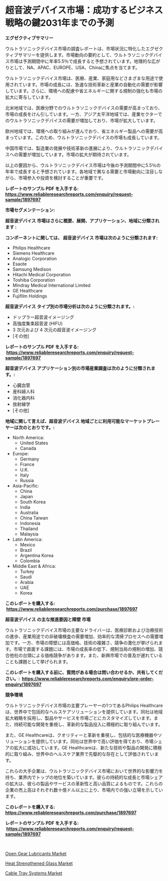 <p><h1>超音波デバイス市場：成功するビジネス戦略の鍵2031年までの予測</h1></p><p><strong>エグゼクティブサマリー</strong></p>
<p><p>ウルトラソニックデバイス市場の調査レポートは、市場状況に特化したエグゼクティブサマリーを提供します。市場動向の要約として、ウルトラソニックデバイス市場は予測期間中に年率5.5％で成長すると予想されています。地理的な広がりとして、NA、APAC、EUROPE、USA、Chinaに焦点を当てます。</p><p>ウルトラソニックデバイス市場は、医療、産業、家庭用などさまざまな用途で使用されています。市場の成長には、急速な技術革新と産業の自動化の需要が影響しています。さらに、環境への配慮や省エネルギーに関する規制の強化も市場の拡大に寄与しています。</p><p>北米地域では、医療分野でのウルトラソニックデバイスの需要が高まっており、市場の成長をけん引しています。一方、アジア太平洋地域では、産業セクターでのウルトラソニックデバイスの需要が増加しており、市場が拡大しています。</p><p>欧州地域では、環境への取り組みが進んでおり、省エネルギー製品への需要が高まっています。このため、ウルトラソニックデバイスの市場も成長しています。</p><p>中国市場では、製造業の発展や技術革新の進展により、ウルトラソニックデバイスへの需要が増加しています。市場の拡大が期待されています。</p><p>以上の要因から、ウルトラソニックデバイス市場は今後の予測期間中に5.5％の年率で成長すると予想されています。各地域で異なる需要と市場動向に注目しながら、市場参入や投資を検討することが重要です。</p></p>
<p><strong>レポートのサンプル PDF を入手する: <a href="https://www.reliableresearchreports.com/enquiry/request-sample/1897697">https://www.reliableresearchreports.com/enquiry/request-sample/1897697</a></strong></p>
<p><strong>市場セグメンテーション:</strong></p>
<p><strong> 超音波デバイス 市場はさらに概要、展開、アプリケーション、地域に分類されます :</strong></p>
<p><strong>コンポーネントに関しては、 超音波デバイス 市場は次のように分類されます: &nbsp;</strong></p>
<p><ul><li>Philips Healthcare</li><li>Siemens Healthcare</li><li>Analogic Corporation</li><li>Esaote</li><li>Samsung Medison</li><li>Hitachi Medical Corporation</li><li>Toshiba Corporation</li><li>Mindray Medical International Limited</li><li>GE Healthcare</li><li>Fujifilm Holdings</li></ul></p>
<p><strong> 超音波デバイス タイプ別の市場分析は次のように分類されます。:</strong></p>
<p><ul><li>ドップラー超音波イメージング</li><li>高強度集束超音波 (HIFU)</li><li>3 次元および 4 次元の超音波イメージング</li><li>[その他]</li></ul></p>
<p><strong>レポートのサンプル PDF を入手する: &nbsp;<a href="https://www.reliableresearchreports.com/enquiry/request-sample/1897697">https://www.reliableresearchreports.com/enquiry/request-sample/1897697</a></strong></p>
<p><strong> 超音波デバイス アプリケーション別の市場産業調査は次のように分類されます。:</strong></p>
<p><ul><li>心臓血管</li><li>産科婦人科</li><li>消化器内科</li><li>放射線学</li><li>[その他]</li></ul></p>
<p><strong>地域に関して言えば、超音波デバイス 地域ごとに利用可能なマーケットプレーヤーは次のとおりです。:</strong></p>
<p><ul>
    <li>
        North America:
        <ul>
            <li>United States</li>
            <li>Canada</li>
        </ul>
    </li>
    <li>
        Europe:
        <ul>
            <li>Germany</li>
            <li>France</li>
            <li>U.K.</li>
            <li>Italy</li>
            <li>Russia</li>
        </ul>
    </li>
    <li>
        Asia-Pacific:
        <ul>
            <li>China</li>
            <li>Japan</li>
            <li>South Korea</li>
            <li>India</li>
            <li>Australia</li>
            <li>China Taiwan</li>
            <li>Indonesia</li>
            <li>Thailand</li>
            <li>Malaysia</li>
        </ul>
    </li>
    <li>
        Latin America:
        <ul>
            <li>Mexico</li>
            <li>Brazil</li>
            <li>Argentina Korea</li>
            <li>Colombia</li>
        </ul>
    </li>
    <li>
        Middle East & Africa:
        <ul>
            <li>Turkey</li>
            <li>Saudi</li>
            <li>Arabia</li>
            <li>UAE</li>
            <li>Korea</li>
        </ul>
    </li>
    </ul></p>
<p><strong>このレポートを購入する: &nbsp;<a href="https://www.reliableresearchreports.com/purchase/1897697">https://www.reliableresearchreports.com/purchase/1897697</a></strong></p>
<p><strong>超音波デバイス の主な推進要因と障壁 市場</strong></p>
<p><p>ウルトラソニックデバイス市場の主要なドライバーは、医療診断および治療技術の進歩、産業用途での非破壊検査の需要増加、効率的な清掃プロセスへの需要増加です。一方、市場の障壁には高価格、技術の複雑さ、競争の激化が挙げられます。市場で直面する課題には、市場の成長率の低下、規制当局の規制の増加、競合他社の台頭による価格競争があります。また、新興市場での普及が遅れていることも課題として挙げられます。</p></p>
<p><strong>このレポートを購入する前に、質問がある場合は問い合わせるか、共有してください。:&nbsp; <a href="https://www.reliableresearchreports.com/enquiry/pre-order-enquiry/1897697">https://www.reliableresearchreports.com/enquiry/pre-order-enquiry/1897697</a></strong></p>
<p><strong>競争環境</strong></p>
<p><p>ウルトラソニックデバイス市場の主要プレーヤーの1つであるPhilips Healthcareは、世界中で包括的なヘルスケアソリューションを提供しています。同社は地域拡大戦略を採用し、製品やサービスを市場ごとにカスタマイズしています。また、持続可能な開発を重視し、革新的な製品投入に積極的に取り組んでいます。</p><p>また、GE Healthcareは、クオリティーと革新を重視し、包括的な医療機器やソリューションを提供しています。同社は世界中で高い評価を得ており、市場シェアの拡大に成功しています。GE Healthcareは、新たな技術や製品の開発に積極的に取り組み、世界中のヘルスケア業界で先駆的な存在として評価されています。</p><p>これらの大手企業は、ウルトラソニックデバイス市場において世界的な影響力を持ち、業界内でトップの地位を築いています。彼らの持続的な成長と市場シェアの拡大は、彼らの製品やサービスの革新性と高い品質によるものです。これらの企業の売上高はそれぞれ数十億ドル以上に上り、市場内での強い立場を示しています。</p></p>
<p><strong>このレポートを購入する: &nbsp; <a href="https://www.reliableresearchreports.com/purchase/1897697">https://www.reliableresearchreports.com/purchase/1897697</a></strong></p>
<p><strong>レポートのサンプル PDF を入手する: &nbsp;<a href="https://www.reliableresearchreports.com/enquiry/request-sample/1897697">https://www.reliableresearchreports.com/enquiry/request-sample/1897697</a></strong><strong></strong></p>
<p>&nbsp;</p>
<p><p><a href="https://github.com/Sinjinluong3e0awx2m195k76/Market-Research-Report-List-1/blob/main/open-gear-lubricants-market.md">Open Gear Lubricants Market</a></p><p><a href="https://github.com/beatblasta/Market-Research-Report-List-2/blob/main/heat-strengthened-glass-market.md">Heat Strengthened Glass Market</a></p><p><a href="https://github.com/shotows/Market-Research-Report-List-1/blob/main/cable-tray-systems-market.md">Cable Tray Systems Market</a></p></p>